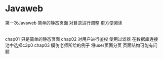 ﻿# Javaweb
第一次Javaweb 简单的静态页面
对目录进行调整  更方便阅读
######
chap01 只是简单的静态页面
chap02 对用户进行鉴权  使用过滤器
在数据库连接池中选择c3p0 
chap03 模仿老师所给的例子 将user页面分页 页面结构可能有问题  
